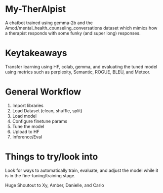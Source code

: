 # My-TherAIpist
A chatbot trained using gemma-2b and the Amod/mental_health_counseling_conversations dataset which mimics how a therapist responds with some funky (and super long) responses.

# Keytakeaways
Transfer learning using HF, colab, gemma, and evaluating the tuned model using metrics such as perplexity, Semantic, ROGUE, BLEU, and Meteor.

# General Workflow
 1. Import libraries
 2. Load Dataset (clean, shuffle, split)
 3. Load model
 4. Configure finetune params
 5. Tune the model
 6. Upload to HF
 7. Inference/Eval

# Things to try/look into
Look for ways to automatically train, evaluate, and adjust the model while it is in the fine-tuning/training stage.

Huge Shoutout to Xy, Amber, Danielle, and Carlo
